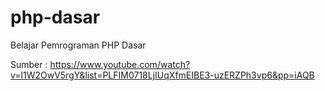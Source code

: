 # php-dasar
Belajar Pemrograman PHP Dasar

Sumber : https://www.youtube.com/watch?v=l1W2OwV5rgY&list=PLFIM0718LjIUqXfmEIBE3-uzERZPh3vp6&pp=iAQB
